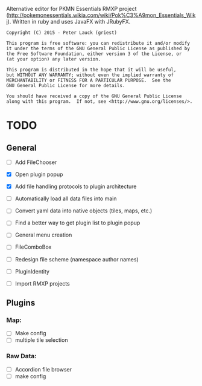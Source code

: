 	
Alternative editor for PKMN Essentials RMXP project (http://pokemonessentials.wikia.com/wiki/Pok%C3%A9mon_Essentials_Wiki).
Written in ruby and uses JavaFX with JRubyFX.

	Copyright (C) 2015 - Peter Lauck (griest)

    This program is free software: you can redistribute it and/or modify
    it under the terms of the GNU General Public License as published by
    the Free Software Foundation, either version 3 of the License, or
    (at your option) any later version.

    This program is distributed in the hope that it will be useful,
    but WITHOUT ANY WARRANTY; without even the implied warranty of
    MERCHANTABILITY or FITNESS FOR A PARTICULAR PURPOSE.  See the
    GNU General Public License for more details.

    You should have received a copy of the GNU General Public License
    along with this program.  If not, see <http://www.gnu.org/licenses/>.



TODO
====

General
-------

- [ ] Add FileChooser
- [x] Open plugin popup
- [x] Add file handling protocols to plugin architecture
- [ ] Automatically load all data files into main
- [ ] Convert yaml data into native objects (tiles, maps, etc.)
- [ ] Find a better way to get plugin list to plugin popup
- [ ] General menu creation
- [ ] FileComboBox
- [ ] Redesign file scheme (namespace author names)
- [ ] PluginIdentity
- [ ] Import RMXP projects


Plugins
-------

### Map:
- [ ] Make config 
- [ ] multiple tile selection

### Raw Data:
- [ ] Accordion file browser
- [ ] make config
